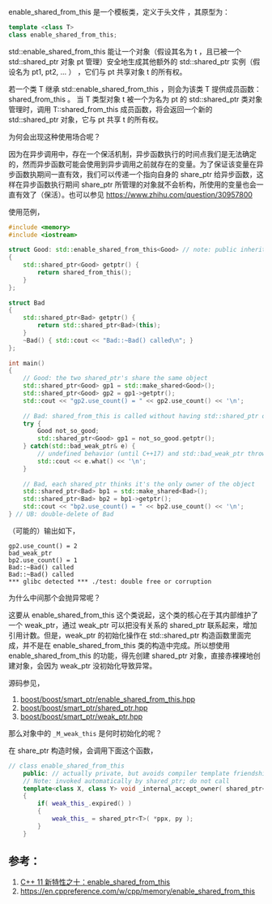 enable_shared_from_this 是一个模板类，定义于头文件 <memory>，其原型为：

```c++
template <class T>
class enable_shared_from_this;
```

std::enable_shared_from_this 能让一个对象（假设其名为 t ，且已被一个 std::shared_ptr 对象 pt 管理）安全地生成其他额外的 std::shared_ptr 实例（假设名为 pt1, pt2, ... ） ，它们与 pt 共享对象
t 的所有权。

若一个类 T 继承 std::enable_shared_from_this<T> ，则会为该类 T 提供成员函数：shared_from_this 。 当 T 类型对象 t 被一个为名为 pt 的 std::shared_ptr<T> 类对象管理时，调用 
T::shared_from_this 成员函数，将会返回一个新的 std::shared_ptr<T> 对象，它与 pt 共享 t 的所有权。

为何会出现这种使用场合呢？

因为在异步调用中，存在一个保活机制，异步函数执行的时间点我们是无法确定的，然而异步函数可能会使用到异步调用之前就存在的变量。为了保证该变量在异步函数执期间一直有效，我们可以传递一个指向自身的 
share_ptr 给异步函数，这样在异步函数执行期间 share_ptr 所管理的对象就不会析构，所使用的变量也会一直有效了（保活）。也可以参见 https://www.zhihu.com/question/30957800

使用范例，

```c++
#include <memory>
#include <iostream>
 
struct Good: std::enable_shared_from_this<Good> // note: public inheritance
{
    std::shared_ptr<Good> getptr() {
        return shared_from_this();
    }
};
 
struct Bad
{
    std::shared_ptr<Bad> getptr() {
        return std::shared_ptr<Bad>(this);
    }
    ~Bad() { std::cout << "Bad::~Bad() called\n"; }
};
 
int main()
{
    // Good: the two shared_ptr's share the same object
    std::shared_ptr<Good> gp1 = std::make_shared<Good>();
    std::shared_ptr<Good> gp2 = gp1->getptr();
    std::cout << "gp2.use_count() = " << gp2.use_count() << '\n';
 
    // Bad: shared_from_this is called without having std::shared_ptr owning the caller 
    try {
        Good not_so_good;
        std::shared_ptr<Good> gp1 = not_so_good.getptr();
    } catch(std::bad_weak_ptr& e) {
        // undefined behavior (until C++17) and std::bad_weak_ptr thrown (since C++17)
        std::cout << e.what() << '\n';    
    }
 
    // Bad, each shared_ptr thinks it's the only owner of the object
    std::shared_ptr<Bad> bp1 = std::make_shared<Bad>();
    std::shared_ptr<Bad> bp2 = bp1->getptr();
    std::cout << "bp2.use_count() = " << bp2.use_count() << '\n';
} // UB: double-delete of Bad
```

（可能的）输出如下，

```plaintext
gp2.use_count() = 2
bad_weak_ptr
bp2.use_count() = 1
Bad::~Bad() called
Bad::~Bad() called
*** glibc detected *** ./test: double free or corruption
```

为什么中间那个会抛异常呢？

这要从 enable_shared_from_this 这个类说起，这个类的核心在于其内部维护了一个 weak_ptr，通过 weak_ptr 可以把没有关系的 shared_ptr 联系起来，增加引用计数。但是，weak_ptr 的初始化操作在 std::shared_ptr 构造函数里面完成，并不是在 enable_shared_from_this 类的构造中完成。所以想使用 enable_shared_from_this 的功能，得先创建 shared_ptr 对象，直接赤裸裸地创建对象，会因为 weak_ptr 没初始化导致异常。

源码参见，

1. [boost/boost/smart_ptr/enable_shared_from_this.hpp](https://code.woboq.org/boost/boost/boost/smart_ptr/enable_shared_from_this.hpp.html)
2. [boost/boost/smart_ptr/shared_ptr.hpp](https://code.woboq.org/boost/boost/boost/smart_ptr/shared_ptr.hpp.html#boost::shared_ptr)
3. [boost/boost/smart_ptr/weak_ptr.hpp](https://code.woboq.org/boost/boost/boost/smart_ptr/weak_ptr.hpp.html#boost::weak_ptr)

那么对象中的 `_M_weak_this` 是何时初始化的呢？

在 share_ptr 构造时候，会调用下面这个函数，

```c++
// class enable_shared_from_this
	public: // actually private, but avoids compiler template friendship issues
    // Note: invoked automatically by shared_ptr; do not call
    template<class X, class Y> void _internal_accept_owner( shared_ptr<X> const * ppx, Y * py ) const
    {
        if( weak_this_.expired() )
        {
            weak_this_ = shared_ptr<T>( *ppx, py );
        }
    }
```

## 参考：

1. [C++ 11 新特性之十：enable_shared_from_this](https://blog.csdn.net/caoshangpa/article/details/79392878)
2. <https://en.cppreference.com/w/cpp/memory/enable_shared_from_this>
